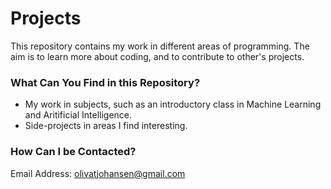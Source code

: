 # Projects
This repository contains my work in different areas of programming. The aim is to learn more about coding, and to contribute to other's projects.

### What Can You Find in this Repository?
- My work in subjects, such as an introductory class in Machine Learning and Aritificial Intelligence.
- Side-projects in areas I find interesting.

### How Can I be Contacted?
Email Address: olivatjohansen@gmail.com


